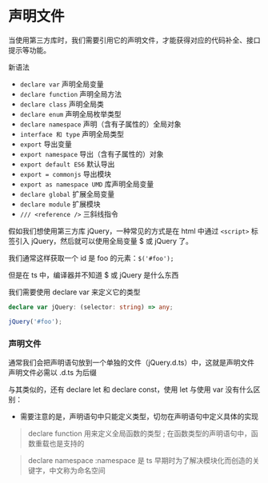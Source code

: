 # 声明文件
当使用第三方库时，我们需要引用它的声明文件，才能获得对应的代码补全、接口提示等功能。

新语法
- `declare var` 声明全局变量
- `declare function` 声明全局方法
- `declare class` 声明全局类
- `declare enum` 声明全局枚举类型
- `declare namespace` 声明（含有子属性的）全局对象
- `interface 和 type` 声明全局类型
- `export` 导出变量
- `export namespace` 导出（含有子属性的）对象
- `export default ES6` 默认导出
- `export = commonjs` 导出模块
- `export as namespace UMD` 库声明全局变量
- `declare global` 扩展全局变量
- `declare module` 扩展模块
- `/// <reference />` 三斜线指令

假如我们想使用第三方库 jQuery，一种常见的方式是在 html 中通过 
`<script>` 标签引入 jQuery，然后就可以使用全局变量 $ 或 jQuery 了。

我们通常这样获取一个 id 是 foo 的元素：`$('#foo');`

但是在 ts 中，编译器并不知道 $ 或 jQuery 是什么东西

我们需要使用 declare var 来定义它的类型
```ts
declare var jQuery: (selector: string) => any;

jQuery('#foo');
```

### 声明文件
通常我们会把声明语句放到一个单独的文件（jQuery.d.ts）中，这就是声明文件
声明文件必需以 .d.ts 为后缀

与其类似的，还有 declare let 和 declare const，使用 let 与使用 var 没有什么区别：
 - 需要注意的是，声明语句中只能定义类型，切勿在声明语句中定义具体的实现

> declare function 用来定义全局函数的类型 ; 在函数类型的声明语句中，函数重载也是支持的

> declare namespace :namespace 是 ts 早期时为了解决模块化而创造的关键字，中文称为命名空间


